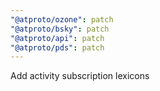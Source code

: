 ```yaml
---
"@atproto/ozone": patch
"@atproto/bsky": patch
"@atproto/api": patch
"@atproto/pds": patch
---
```


Add activity subscription lexicons
